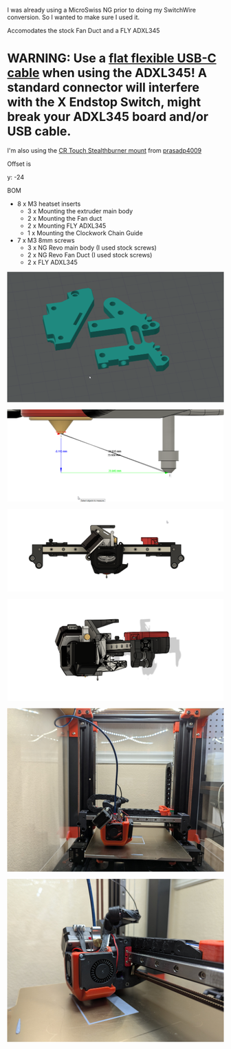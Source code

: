 I was already using a MicroSwiss NG prior to doing my SwitchWire conversion. So I wanted to make sure I used it.

Accomodates the stock Fan Duct and a FLY ADXL345

# **WARNING:** Use a [flat flexible USB-C cable](https://amzn.to/42NqKem) when using the ADXL345! A standard connector will interfere with the X Endstop Switch, might break your ADXL345 board and/or USB cable.

I'm also using the [CR Touch Stealthburner mount](https://github.com/prasadp4009/SW_SB_CRTouch) from [prasadp4009](https://github.com/prasadp4009)

Offset is 

y: -24


BOM
- 8 x M3 heatset inserts
  - 3 x Mounting the extruder main body
  - 2 x Mounting the Fan duct
  - 2 x Mounting FLY ADXL345
  - 1 x Mounting the Clockwork Chain Guide
- 7 x M3 8mm screws
  - 3 x NG Revo main body (I used stock screws)
  - 2 x NG Revo Fan Duct (I used stock screws)
  - 2 x FLY ADXL345 


![BuildPlate View](/Images/BuildPlate.png)

![CR Touch Offset](/Images/CRTouchOffset.png)

![Rendered Front View](/Images/RenderedFront.png)

![Rendered Side View](/Images/RenderedSide.png)

![InAction Front View](/Images/InActionFront.jpg)

![InAction Side View](/Images/InActionSide.jpg)

